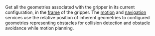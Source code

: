 Get all the geometries associated with the gripper in its current configuration, in the [frame](/mobility/frame-system/) of the gripper.
The [motion](/mobility/motion/) and [navigation](/mobility/navigation/) services use the relative position of inherent geometries to configured geometries representing obstacles for collision detection and obstacle avoidance while motion planning.
